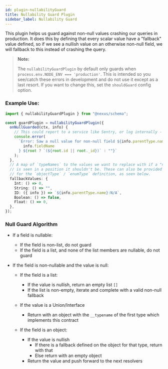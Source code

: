 ```yaml
---
id: plugin-nullabilityGuard
title: Nullability Guard Plugin
sidebar_label: Nullability Guard
---
```


This plugin helps us guard against non-null values crashing our queries in production. It does this by defining that every scalar value have a "fallback" value defined, so if we see a nullish value on an otherwise non-null field, we will fallback to this instead of crashing the query.

<blockquote class="warn">
<b>Note:</b>

The `nullabilityGuardPlugin` by default only guards when `process.env.NODE_ENV === 'production'`. This is intended so you see/catch these errors in development and do not use it except as a last resort. If you want to change this, set the `shouldGuard` config option.

</blockquote>

### Example Use:

```ts
import { nullabilityGuardPlugin } from "@nexus/schema";

const guardPlugin = nullabilityGuardPlugin({
  onNullGuarded(ctx, info) {
    // This could report to a service like Sentry, or log internally - up to you!
    console.error(
      `Error: Saw a null value for non-null field ${info.parentType.name}.${
        info.fieldName
      } ${root ? `(${root.id || root._id})` : ""}`
    );
  },
  // A map of `typeNames` to the values we want to replace with if a "null" value
  // is seen in a position it shouldn't be. These can also be provided as a config property
  // for the `objectType` / `enumType` definition, as seen below.
  fallbackValues: {
    Int: () => 0,
    String: () => "",
    ID: ({ info }) => `${info.parentType.name}:N/A`,
    Boolean: () => false,
    Float: () => 0,
  },
});
```

### Null Guard Algorithm

- If a field is nullable:

  - If the field is non-list, do not guard
  - If the field is a list, and none of the list members are nullable, do not guard

- If the field is non-nullable and the value is null:

  - If the field is a list:
    - If the value is nullish, return an empty list `[]`
    - If the list is non-empty, iterate and complete with a valid non-null fallback
  - If the value is a Union/Interface

    - Return with an object with the `__typename` of the first type which implements this contract

  - If the field is an object:
    - If the value is nullish
      - If there is a fallback defined on the object for that type, return with that
      - Else return with an empty object
    - Return the value and push forward to the next resolvers
